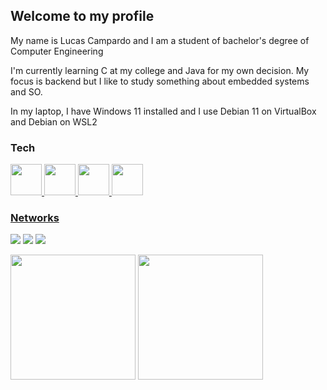 ## Welcome to my profile

My name is Lucas Campardo and I am a student of bachelor's degree of Computer Engineering

I'm currently learning C at my college and Java for my own decision. My focus is backend but I like to study something about embedded systems and SO.

In my laptop, I have Windows 11 installed and I use Debian 11 on VirtualBox and Debian on WSL2

  
  <!-- TECNOLOGIAS QUE TENHO DOMÍNIO -->
### Tech

 <a href="#" target="_blank"><img src="https://cdn.jsdelivr.net/gh/devicons/devicon/icons/c/c-original.svg" height="50px"/>
 <a href="#" target="_blank"><img src="https://cdn.jsdelivr.net/gh/devicons/devicon/icons/java/java-original.svg" height="50px"/>
 <a href="#" target="_blank"><img src="https://cdn.jsdelivr.net/gh/devicons/devicon/icons/git/git-plain.svg" height="50px"/>
 <a href="#" target="_blank"><img src="https://cdn.jsdelivr.net/gh/devicons/devicon/icons/mysql/mysql-plain.svg" height="50px"/>

   
<!-- INFORMAÇÕES ADICIONAIS -->
### Networks
  <a href="https://www.linkedin.com/in/lucascampardo/" target="_blank"><img src="https://img.shields.io/badge/-LinkedIn-%230077B5?style=for-the-badge&logo=linkedin&logoColor=white" target="_blank"></a>
  <a href="mailto:lucascampardo@outlook.com" target="_blank"><img src="https://img.shields.io/badge/Microsoft_Outlook-0078D4?style=for-the-badge&logo=microsoft-outlook&logoColor=white" target="_blank"></a>
  <a href="https://www.twitter.com/proglucas_" target="_blank"><img src="https://img.shields.io/badge/Twitter-1DA1F2?style=for-the-badge&logo=twitter&logoColor=white"></a>
 

<!-- GITHUB STATUS -->
 <a href="https://github-readme-stats-git-masterrstaa-rickstaa.vercel.app/api?username=lucascampardo" target="_blank"><img height="200em" src="https://github-readme-stats-git-masterrstaa-rickstaa.vercel.app/api?username=lucascampardo&theme=tokyonight"></a>
 <a href="https://github-readme-stats.vercel.app/api/top-langs/?username=lucascampardo" target="_blank"><img height="200em" src="https://github-readme-stats.vercel.app/api/top-langs/?username=lucascampardo&theme=tokyonight"></a>
